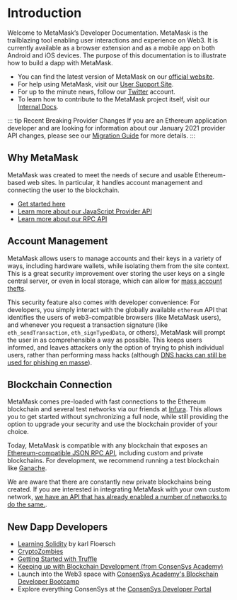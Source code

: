 # Introduction

Welcome to MetaMask’s Developer Documentation. MetaMask is the trailblazing tool enabling user interactions and experience on Web3. It is currently available as a browser extension and as a mobile app on both Android and iOS devices. The purpose of this documentation is to illustrate how to build a dapp with MetaMask.

- You can find the latest version of MetaMask on our [official website](https://metamask.io/).
- For help using MetaMask, visit our [User Support Site](https://metamask.zendesk.com/).
- For up to the minute news, follow our [Twitter](https://twitter.com/MetaMask) account.
- To learn how to contribute to the MetaMask project itself, visit our [Internal Docs](https://github.com/MetaMask/metamask-extension/tree/develop/docs).

::: tip Recent Breaking Provider Changes
If you are an Ethereum application developer and are looking for information about our January 2021 provider API changes,
please see our [Migration Guide](./provider-migration.html) for more details.
:::

## Why MetaMask

MetaMask was created to meet the needs of secure and usable Ethereum-based web sites. In particular, it handles account management and connecting the user to the blockchain.

- [Get started here](./getting-started.md)
- [Learn more about our JavaScript Provider API](./ethereum-provider.md)
- [Learn more about our RPC API](./rpc-api.md)

## Account Management

MetaMask allows users to manage accounts and their keys in a variety of ways, including hardware wallets, while isolating them from the site context. This is a great security improvement over storing the user keys on a single central server, or even in local storage, which can allow for [mass account thefts](https://www.ccn.com/cryptocurrency-exchange-etherdelta-hacked-in-dns-hijacking-scheme/).

This security feature also comes with developer convenience: For developers, you simply interact with the globally available `ethereum` API that identifies the users of web3-compatible browsers (like MetaMask users), and whenever you request a transaction signature (like `eth_sendTransaction`, `eth_signTypedData`, or others), MetaMask will prompt the user in as comprehensible a way as possible. This keeps users informed, and leaves attackers only the option of trying to phish individual users, rather than performing mass hacks (although [DNS hacks can still be used for phishing en masse](https://medium.com/metamask/new-phishing-strategy-becoming-common-1b1123837168)).

## Blockchain Connection

MetaMask comes pre-loaded with fast connections to the Ethereum blockchain and several test networks via our friends at [Infura](https://infura.io/). This allows you to get started without synchronizing a full node, while still providing the option to upgrade your security and use the blockchain provider of your choice.

Today, MetaMask is compatible with any blockchain that exposes an [Ethereum-compatible JSON RPC API](https://eth.wiki/json-rpc/API), including custom and private blockchains. For development, we recommend running a test blockchain like [Ganache](https://www.trufflesuite.com/ganache).

We are aware that there are constantly new private blockchains being created. If you are interested in integrating MetaMask with your own custom network, [we have an API that has already enabled a number of networks to do the same.](https://medium.com/metamask/connect-users-to-layer-2-networks-with-the-metamask-custom-networks-api-d0873fac51e5).

## New Dapp Developers

- [Learning Solidity](https://karl.tech/learning-solidity-part-1-deploy-a-contract/) by karl Floersch
- [CryptoZombies](https://cryptozombies.io/)
- [Getting Started with Truffle](https://www.trufflesuite.com/docs/truffle/quickstart)
- [Keeping up with Blockchain Development (from ConsenSys Academy)](https://github.com/ConsenSys-Academy/Blockchain-Developer-Bootcamp/blob/main/docs/S00-intro/L6-keeping-up/index.md)
- Launch into the Web3 space with [ConsenSys Academy's Blockchain Developer Bootcamp](https://consensys.net/academy/bootcamp/)
- Explore everything ConsenSys at the [ConsenSys Developer Portal](vhttps://consensys.net/developers/)